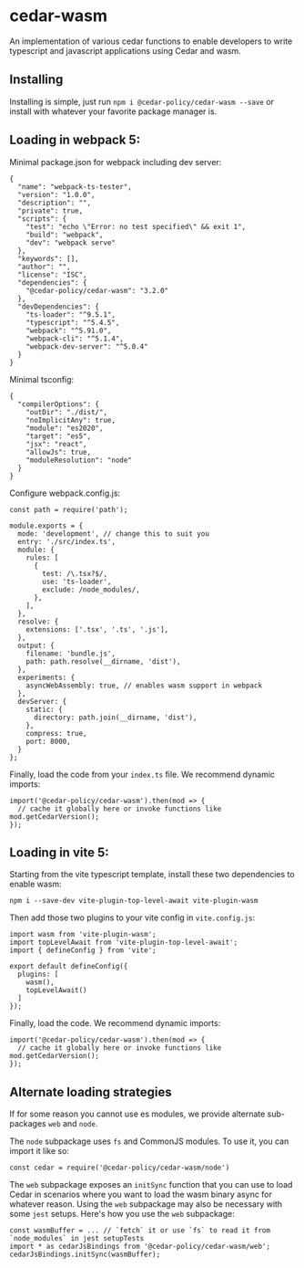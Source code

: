 # cedar-wasm

An implementation of various cedar functions to enable developers to write typescript and javascript applications using Cedar and wasm.

## Installing

Installing is simple, just run `npm i @cedar-policy/cedar-wasm --save` or install with whatever your favorite package manager is.

## Loading in webpack 5:

Minimal package.json for webpack including dev server:

```
{
  "name": "webpack-ts-tester",
  "version": "1.0.0",
  "description": "", 
  "private": true,
  "scripts": {
    "test": "echo \"Error: no test specified\" && exit 1",
    "build": "webpack",
    "dev": "webpack serve"
  },  
  "keywords": [], 
  "author": "", 
  "license": "ISC",
  "dependencies": {
    "@cedar-policy/cedar-wasm": "3.2.0"
  },  
  "devDependencies": {
    "ts-loader": "^9.5.1",
    "typescript": "^5.4.5",
    "webpack": "^5.91.0",
    "webpack-cli": "^5.1.4",
    "webpack-dev-server": "^5.0.4"
  }
}
```

Minimal tsconfig:

```
{
  "compilerOptions": {
    "outDir": "./dist/",
    "noImplicitAny": true,
    "module": "es2020",
    "target": "es5",
    "jsx": "react",
    "allowJs": true,
    "moduleResolution": "node"
  }
}
```

Configure webpack.config.js:

```
const path = require('path');

module.exports = { 
  mode: 'development', // change this to suit you
  entry: './src/index.ts',
  module: {
    rules: [
      {   
        test: /\.tsx?$/,
        use: 'ts-loader',
        exclude: /node_modules/,
      },  
    ],  
  },  
  resolve: {
    extensions: ['.tsx', '.ts', '.js'],
  },  
  output: {
    filename: 'bundle.js',
    path: path.resolve(__dirname, 'dist'),
  },  
  experiments: {
    asyncWebAssembly: true, // enables wasm support in webpack
  },  
  devServer: {
    static: {
      directory: path.join(__dirname, 'dist'),
    },  
    compress: true,
    port: 8000,
  }
};
```

Finally, load the code from your `index.ts` file. We recommend dynamic imports:

```
import('@cedar-policy/cedar-wasm').then(mod => {
  // cache it globally here or invoke functions like mod.getCedarVersion();
});
```



## Loading in vite 5:

Starting from the vite typescript template, install these two dependencies to enable wasm:

```
npm i --save-dev vite-plugin-top-level-await vite-plugin-wasm
```

Then add those two plugins to your vite config in `vite.config.js`:

```
import wasm from 'vite-plugin-wasm';
import topLevelAwait from 'vite-plugin-top-level-await';
import { defineConfig } from 'vite';

export default defineConfig({
  plugins: [
    wasm(),
    topLevelAwait()
  ]
});

```

Finally, load the code. We recommend dynamic imports:

```
import('@cedar-policy/cedar-wasm').then(mod => {
  // cache it globally here or invoke functions like mod.getCedarVersion();
});
```

## Alternate loading strategies

If for some reason you cannot use es modules, we provide alternate sub-packages `web` and `node`.

The `node` subpackage uses `fs` and CommonJS modules. To use it, you can import it like so:

```
const cedar = require('@cedar-policy/cedar-wasm/node')
```

The `web` subpackage exposes an `initSync` function that you can use to load Cedar in scenarios where you want to load the wasm binary async for whatever reason. Using the `web` subpackage may also be necessary with some `jest` setups. Here's how you use the `web` subpackage:

```
const wasmBuffer = ... // `fetch` it or use `fs` to read it from `node_modules` in jest setupTests
import * as cedarJsBindings from '@cedar-policy/cedar-wasm/web';
cedarJsBindings.initSync(wasmBuffer);
```
